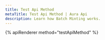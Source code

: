 ```yaml
---
title: Test Api Method
metaTitle: Test Api Method | Aura Api
description: Learn how Batch Minting works.
---
```



{% apiRenderer method="testApiMethod" %}